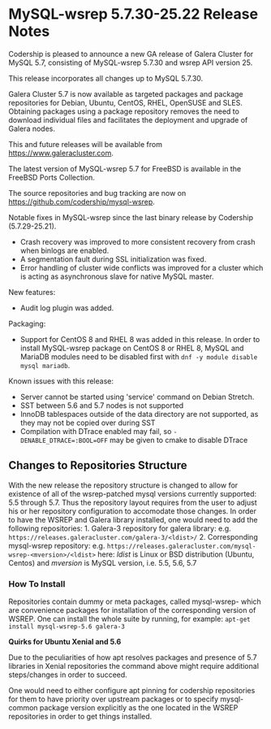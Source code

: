# MySQL-wsrep 5.7.30-25.22 Release Notes

Codership is pleased to announce a new GA release of Galera Cluster for MySQL 5.7, consisting of MySQL-wsrep 5.7.30 and wsrep API version 25.

This release incorporates all changes up to MySQL 5.7.30.

Galera Cluster 5.7 is now available as targeted packages and package repositories for Debian, Ubuntu, CentOS, RHEL, OpenSUSE and SLES. Obtaining packages using a package repository removes the need to download individual files and facilitates the deployment and upgrade of Galera nodes.

This and future releases will be available from https://www.galeracluster.com.

The latest version of MySQL-wsrep 5.7 for FreeBSD is available in the FreeBSD Ports Collection.

The source repositories and bug tracking are now on https://github.com/codership/mysql-wsrep.

Notable fixes in MySQL-wsrep since the last binary release by Codership (5.7.29-25.21).

* Crash recovery was improved to more consistent recovery from crash when binlogs are enabled.
* A segmentation fault during SSL initialization was fixed.
* Error handling of cluster wide conflicts was improved for a cluster which is acting as asynchronous slave for native MySQL master.

New features:

* Audit log plugin was added.

Packaging:

* Support for CentOS 8 and RHEL 8 was added in this release. In order to install MySQL-wsrep package on CentOS 8 or RHEL 8, MySQL and MariaDB modules need to be disabled first with `dnf -y module disable mysql mariadb`.

Known issues with this release:

* Server cannot be started using 'service' command on Debian Stretch.
* SST between 5.6 and 5.7 nodes is not supported
* InnoDB tablespaces outside of the data directory are not supported, as they may not be copied over during SST
* Compilation with DTrace enabled may fail, so `-DENABLE_DTRACE=:BOOL=OFF` may be given to cmake to disable DTrace

## Changes to Repositories Structure

With the new release the repository structure is changed to allow for existence of all of the wsrep-patched mysql versions currently supported: 5.5 through 5.7. Thus the repository layout requires from the user to adjust his or her repository configuration to accomodate those changes. In order to have the WSREP and Galera library installed, one would need to add the following repositories: 1. Galera-3 repository for galera library: e.g. `https://releases.galeracluster.com/galera-3/<ldist>/` 2. Corresponding mysql-wsrep repository: e.g. `https://releases.galeracluster.com/mysql-wsrep-<mversion>/<ldist>` here: _ldist_ is Linux or BSD distribution (Ubuntu, Centos) and _mversion_ is MySQL version, i.e. 5.5, 5.6, 5.7

### How To Install

Repositories contain dummy or meta packages, called mysql-wsrep- which are convenience packages for installation of the corresponding version of WSREP. One can install the whole suite by running, for example: `apt-get install mysql-wsrep-5.6 galera-3`

**Quirks for Ubuntu Xenial and 5.6**

Due to the peculiarities of how apt resolves packages and presence of 5.7 libraries in Xenial repositories the command above might require additional steps/changes in order to succeed.

One would need to either configure apt pinning for codership repositories for them to have priority over upstream packages or to specify mysql-common package version explicitly as the one located in the WSREP repositories in order to get things installed.
